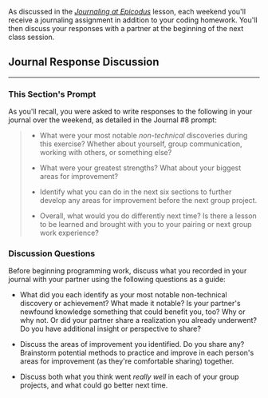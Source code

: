 As discussed in the _[Journaling at Epicodus](/introduction-to-programming/git-html-and-css/homework-journaling-at-epicodus)_ lesson, each weekend you'll receive a journaling assignment in addition to your coding homework. You'll then discuss your responses with a partner at the beginning of the next class session.

## Journal Response Discussion
---

### This Section's Prompt

As you'll recall, you were asked to write responses to the following in your journal over the weekend, as detailed in the Journal #8 prompt:

> * What were your most notable _non-technical_ discoveries during this exercise? Whether about yourself, group communication, working with others, or something else?
>
> * What were your greatest strengths? What about your biggest areas for improvement?
>
> * Identify what you can do in the next six sections to further develop any areas for improvement before the next group project.
>
> * Overall, what would you do differently next time? Is there a lesson to be learned and brought with you to your pairing or next group work experience?  

### Discussion Questions

Before beginning programming work, discuss what you recorded in your journal with your partner using the following questions as a guide:

* What did you each identify as your most notable non-technical discovery or achievement? What made it notable? Is your partner's newfound knowledge something that could benefit you, too? Why or why not. Or did your partner share a realization you already underwent? Do you have additional insight or perspective to share?

* Discuss the areas of improvement you identified. Do you share any? Brainstorm potential methods to practice and improve in each person's areas for improvement (as they're comfortable sharing) together.

* Discuss both what you think went _really well_ in each of your group projects, and what could go better next time.

